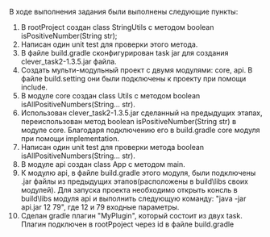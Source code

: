 В ходе выполнения задания были выполнены следующие пункты:
1. В rootProject создан class StringUtils с методом boolean isPositiveNumber(String str);
2. Написан один unit test для проверки этого метода.
3. В файле build.gradle сконфигурирован task jar для создания clever_task2-1.3.5.jar файла.
4. Создать мульти-модульный проект с двумя модулями: core, api. В файле build.setting они были подключены к проекту при помощи include.
5. В модуле core создан class Utils с методом boolean isAllPositiveNumbers(String… str). 
6. Использован clever_task2-1.3.5.jar сделанный на предыдущих этапах, переиспользован метод boolean isPositiveNumber(String str) в модуле core. Благодаря подключению его в 
build.gradle core модуля при помощи implementation.
7. Написан один unit test для проверки метода boolean isAllPositiveNumbers(String… str).
8. В модуле api создан class App с методом main.
9. К модулю api, в файле build.gradle этого модуля, были подключены .jar файлы из предыдущих этапов(расположены в build\libs своих модулей). 
Для запуска проекта необходимо открыть консль в build\libs модуля api и выполнить следующую команду: "java -jar api.jar 12 79", где 12 и 79 входные параметры. 
10. Сделан gradle плагин "MyPlugin", который состоит из двух task. Плагин подключен в rootPpoject через id в файле build.gradle  